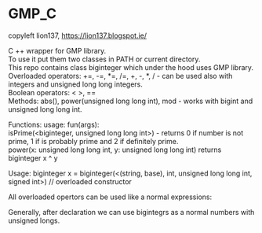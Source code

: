 # GMP_C
copyleft lion137, https://lion137.blogspot.ie/

C ++ wrapper for GMP library.    
To use it put them two classes in PATH or current directory.   
This repo contains class biginteger which under the hood uses GMP library.
Overloaded operators: +=, -=, *=, /=, +, -, *, / - can be used also with integers and unsigned long long integers.    
Boolean operators: < >, ==    
Methods: abs(), power(unsigned long long int), mod - works with bigint and unsigned long long int.    

Functions: usage: fun(args):    
isPrime(<biginteger, unsigned long long int>)  - returns 0 if number is not prime, 1 if is probably prime and 2 if definitely prime.    
power(x: unsigned long long int, y: unsigned long long int) returns biginteger x ^ y    

Usage:
biginteger x = biginteger(<(string, base), int, unsigned long long int, signed int>) // overloaded constructor    

All overloaded opertors can be used like a normal expressions:    

Generally, after declaration we can use bigintegrs as a normal numbers with unsigned longs.
